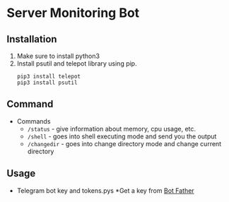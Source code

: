 # Server Monitoring Bot
## Installation
1. Make sure to install python3
2. Install psutil and telepot library using pip.
    ```
    pip3 install telepot
    pip3 install psutil
    ```
## Command
* Commands
  * `/status` - give information about memory, cpu usage, etc.
  * `/shell`  - goes into shell executing mode and send you the output
  * `/changedir` - goes into change directory mode and change current directory

## Usage
* Telegram bot key and tokens.pys
  *Get a key from [Bot Father]("https://telegram.me/BotFather")


